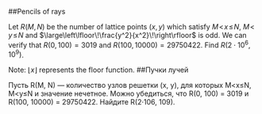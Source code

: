 ##Pencils of rays


Let $R(M, N)$ be the number of lattice points $(x, y)$ which satisfy $M\!\lt\!x\!\le\!N$, $M\!\lt\!y\!\le\!N$ and $\large\left\lfloor\!\frac{y^2}{x^2}\!\right\rfloor$ is odd.
We can verify that $R(0, 100) = 3019$ and $R(100, 10000) = 29750422$.
Find $R(2\cdot10^6, 10^9)$.


Note: $\lfloor x\rfloor$ represents the floor function.
##Пучки лучей

Пусть R(M, N) — количество узлов решетки (x, y), для которых M<x≤N, M<y≤N и значение  нечетное.
Можно убедиться, что R(0, 100) = 3019 и R(100, 10000) = 29750422.
Найдите R(2·106, 109).
